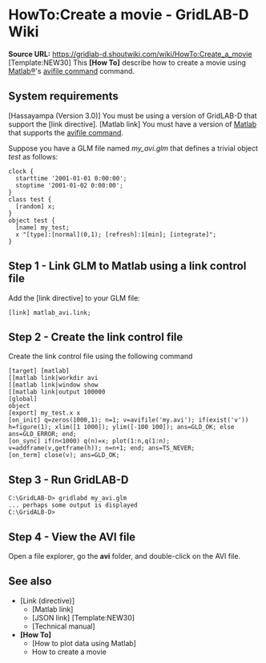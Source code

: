 # HowTo:Create a movie - GridLAB-D Wiki

**Source URL:** https://gridlab-d.shoutwiki.com/wiki/HowTo:Create_a_movie
[Template:NEW30] This **[How To]** describe how to create a movie using [Matlab®](http://www.mathworks.com)'s [avifile command](http://www.mathworks.com/help/techdoc/ref/avifile.html) command. 

## System requirements

[Hassayampa (Version 3.0)]
    You must be using a version of GridLAB-D that support the [link directive].
[Matlab link]
    You must have a version of [Matlab](http://www.mathworks.com) that supports the [avifile command](http://www.mathworks.com/help/techdoc/ref/avifile.html).

Suppose you have a GLM file named _my_avi.glm_ that defines a trivial object _test_ as follows: 
    
    
    clock {
      starttime '2001-01-01 0:00:00';
      stoptime '2001-01-02 0:00:00';
    }
    class test {
      [random] x;
    }
    object test {
      [name] my_test;
      x "[type]:[normal](0,1); [refresh]:1[min]; [integrate]";
    }
    

## Step 1 - Link GLM to Matlab using a link control file

Add the [link directive] to your GLM file: 
    
    
    [link] matlab_avi.link;
    

## Step 2 - Create the link control file

Create the link control file using the following command 
    
    
    [target] [matlab]
    [[matlab link|workdir avi
    [[matlab link|window show
    [[matlab link|output 100000
    [global]
    object
    [export] my_test.x x
    [on_init] q=zeros(1000,1); n=1; v=avifile('my.avi'); if(exist('v')) h=figure(1); xlim([1 1000]); ylim([-100 100]); ans=GLD_OK; else ans=GLD_ERROR; end;
    [on_sync] if(n<1000) q(n)=x; plot(1:n,q(1:n); v=addframe(v,getframe(h)); n=n+1; end; ans=TS_NEVER;
    [on_term] close(v); ans=GLD_OK;
    

## Step 3 - Run GridLAB-D
    
    
    C:\GridLAB-D> gridlabd my_avi.glm
    ... perhaps some output is displayed
    C:\GridALB-D>
    

## Step 4 - View the AVI file

Open a file explorer, go the **avi** folder, and double-click on the AVI file. 

## See also

  * [Link (directive)]
    * [Matlab link]
    * [JSON link] [Template:NEW30]
    * [Technical manual]
  * **[How To]**
    * [How to plot data using Matlab]
    * How to create a movie

